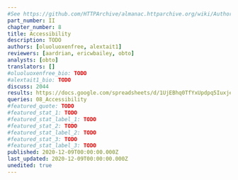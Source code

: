 ```yaml
---
#See https://github.com/HTTPArchive/almanac.httparchive.org/wiki/Authors'-Guide#metadata-to-add-at-the-top-of-your-chapters
part_number: II
chapter_number: 8
title: Accessibility
description: TODO
authors: [oluoluoxenfree, alextait1]
reviewers: [aardrian, ericwbailey, obto]
analysts: [obto]
translators: []
#oluoluoxenfree_bio: TODO
#alextait1_bio: TODO
discuss: 2044
results: https://docs.google.com/spreadsheets/d/1UjEBhq0TfYxUpdpq5IuxjeHB4yqhJq4NOKEd6Dwwrdk/
queries: 08_Accessibility
#featured_quote: TODO
#featured_stat_1: TODO
#featured_stat_label_1: TODO
#featured_stat_2: TODO
#featured_stat_label_2: TODO
#featured_stat_3: TODO
#featured_stat_label_3: TODO
published: 2020-12-09T00:00:00.000Z
last_updated: 2020-12-09T00:00:00.000Z
unedited: true
---
```

